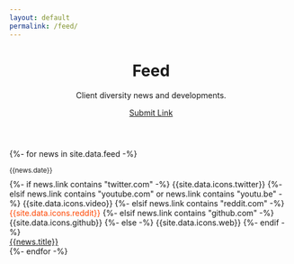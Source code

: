 ```yaml
---
layout: default
permalink: /feed/
---
```



<header class="container py-4 mt-5">
  <div class="text-center">
    <h1 class="display-6 fw-bold mb-3">Feed</h1>
    <p class="col-md-10 col-lg-8 mx-auto lead">
      Client diversity news and developments.
    </p>
    <a href="/contribute/" class="btn btn-outline-dark btn-lg px-4 m-1">Submit Link</a>
  </div>
</header>

<section class="container py-4">
  {%- for news in site.data.feed -%}
    <div class="row justify-content-center">
        <div class="col col-lg-6 col-md-8">
          <div class="card mb-3 rounded-3">
            <div class="card-body">
              <p class="card-subtitle mb-1">
                <small class="text-muted">{{news.date}}</small>
              </p>
              <div class="d-inline me-2" style="margin-top: -0.32rem">
                {%- if news.link contains "twitter.com" -%}
                  <span class="text-primary">{{site.data.icons.twitter}}</span>
                {%- elsif news.link contains "youtube.com" or news.link contains "youtu.be" -%}
                  <span class="text-danger">{{site.data.icons.video}}</span>
                {%- elsif news.link contains "reddit.com" -%}
                  <span style="color: #ff4500;">{{site.data.icons.reddit}}</span>
                {%- elsif news.link contains "github.com" -%}
                  <span class="text-dark">{{site.data.icons.github}}</span>
                {%- else -%}
                  <span class="text-secondary">{{site.data.icons.web}}</span>
                {%- endif -%}
              </div>
              <a href="{{news.link}}" target="_blank" class="text-capitalize">{{news.title}}</a>
            </div>
          </div>
        </div>
    </div>
  {%- endfor -%}
</section>